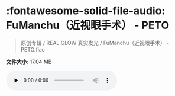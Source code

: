 # :fontawesome-solid-file-audio: FuManchu（近视眼手术） - PETO

> 原创专辑 / REAL GLOW 真实发光 / FuManchu（近视眼手术） - PETO.flac

**文件大小**: 17.04 MB

<audio preload="none" controls><source src="https://file.hsyhx.top/原创专辑/REAL_GLOW_真实发光/FuManchu（近视眼手术） - PETO.flac" type="audio/mpeg">您的浏览器不支持此音频格式</audio>